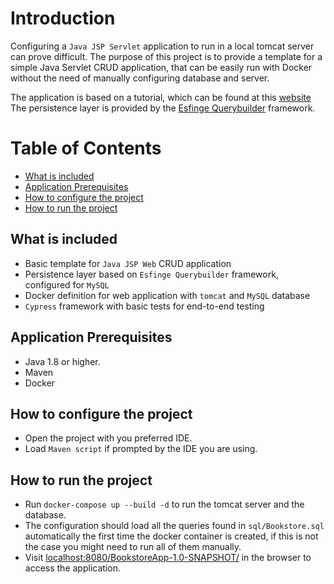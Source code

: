 # Introduction

Configuring a `Java JSP Servlet` application to run in a local tomcat server can prove difficult.
The purpose of this project is to provide a template for a simple Java Servlet CRUD application, that can be easily run with Docker without the need of manually configuring database and server.

The application is based on a tutorial, which can be found at this [website](https://www.codejava.net/coding/jsp-servlet-jdbc-mysql-create-read-update-delete-crud-example)
The persistence layer is provided by the [Esfinge Querybuilder](http://esfinge.sourceforge.net/Query%20Builder.html) framework.


# Table of Contents
* [What is included](#what-is-included)
* [Application Prerequisites](#application-prerequisites)
* [How to configure the project](#how-to-configure-the-project)
* [How to run the project](#how-to-run-the-project)

## What is included
* Basic template for `Java JSP Web` CRUD application
* Persistence layer based on `Esfinge Querybuilder` framework, configured for `MySQL`
* Docker definition for web application with `tomcat` and `MySQL` database
* `Cypress` framework with basic tests for end-to-end testing

## Application Prerequisites

* Java 1.8 or higher.
* Maven
* Docker

## How to configure the project

* Open the project with you preferred IDE.
* Load `Maven script` if prompted by the IDE you are using.

## How to run the project
* Run `docker-compose up --build -d` to run the tomcat server and the database.
* The configuration should load all the queries found in `sql/Bookstore.sql` automatically the first time the docker container is created, if this is not the case you might need to run all of them manually.
* Visit [localhost:8080/BookstoreApp-1.0-SNAPSHOT/](http://localhost:8080/BookstoreApp-1.0-SNAPSHOT/) in the browser to access the application.